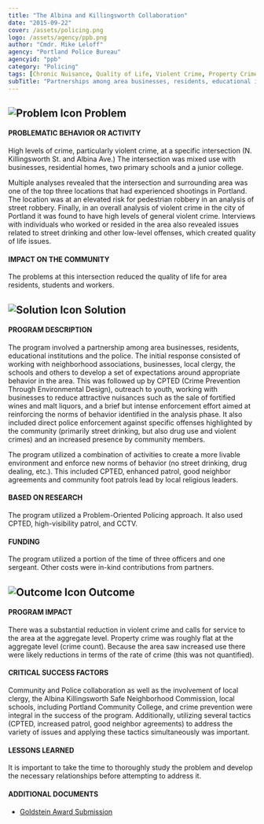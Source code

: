 ```yaml
---
title: "The Albina and Killingsworth Collaboration"
date: "2015-09-22"
cover: /assets/policing.png
logo: /assets/agency/ppb.png
author: "Cmdr. Mike Leloff"
agency: "Portland Police Bureau"
agencyid: "ppb"
category: "Policing"
tags: [Chronic Nuisance, Quality of Life, Violent Crime, Property Crime]
subTitle: "Partnerships among area businesses, residents, educational institutions and the police developed a multi-pronged approach to create a move livable environment."
---
```


## ![Problem Icon](https://github.com/google/material-design-icons/raw/master/alert/1x_web/ic_error_outline_black_48dp.png "Problem") Problem

#### PROBLEMATIC BEHAVIOR OR ACTIVITY

High levels of crime, particularly violent crime, at a specific intersection (N. Killingsworth St. and Albina Ave.) The intersection was mixed use with businesses, residential homes, two primary schools and a junior college.

Multiple analyses revealed that the intersection and surrounding area was one of the top three locations that had experienced shootings in Portland. The location was at an elevated risk for pedestrian robbery in an analysis of street robbery. Finally, in an overall analysis of violent crime in the city of Portland it was found to have high levels of general violent crime. Interviews with individuals who worked or resided in the area also revealed issues related to street drinking and other low-level offenses, which created quality of life issues.

#### IMPACT ON THE COMMUNITY

The problems at this intersection reduced the quality of life for area residents, students and workers.

## ![Solution Icon](https://github.com/google/material-design-icons/raw/master/action/1x_web/ic_lightbulb_outline_black_48dp.png "Solution") Solution

#### PROGRAM DESCRIPTION

The program involved a partnership among area businesses, residents, educational institutions and the police. The initial response consisted of working with neighborhood associations, businesses, local clergy, the schools and others to develop a set of expectations around appropriate behavior in the area. This was followed up by CPTED (Crime Prevention Through Environmental Design), outreach to youth, working with businesses to reduce attractive nuisances such as the sale of fortified wines and malt liquors, and a brief but intense enforcement effort aimed at reinforcing the norms of behavior identified in the analysis phase. It also included direct police enforcement against specific offenses highlighted by the community (primarily street drinking, but also drug use and violent crimes) and an increased presence by community members.

The program utilized a combination of activities to create a more livable environment and enforce new norms of behavior (no street drinking, drug dealing, etc.). This included CPTED, enhanced patrol, good neighbor agreements and community foot patrols lead by local religious leaders.

#### BASED ON RESEARCH

The program utilized a Problem-Oriented Policing approach. It also used CPTED, high-visibility patrol, and CCTV.

#### FUNDING

The program utilized a portion of the time of three officers and one sergeant. Other costs were in-kind contributions from partners.

## ![Outcome Icon](https://github.com/google/material-design-icons/raw/master/action/1x_web/ic_view_list_black_48dp.png "Outcome") Outcome

#### PROGRAM IMPACT

There was a substantial reduction in violent crime and calls for service to the area at the aggregate level. Property crime was roughly flat at the aggregate level (crime count). Because the area saw increased use there were likely reductions in terms of the rate of crime (this was not quantified).

#### CRITICAL SUCCESS FACTORS

Community and Police collaboration as well as the involvement of local clergy, the Albina Killingsworth Safe Neighborhood Commission, local schools, including Portland Community College, and crime prevention were integral in the success of the program. Additionally, utilizing several tactics (CPTED, increased patrol, good neighbor agreements) to address the variety of issues and applying these tactics simultaneously was important.

#### LESSONS LEARNED

It is important to take the time to thoroughly study the problem and develop the necessary relationships before attempting to address it.

#### ADDITIONAL DOCUMENTS

* [Goldstein Award Submission](./Goldstein_Award_Albina_Killingsworth_Submission.pdf)
